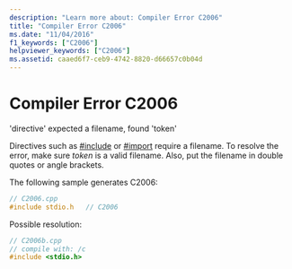 ```yaml
---
description: "Learn more about: Compiler Error C2006"
title: "Compiler Error C2006"
ms.date: "11/04/2016"
f1_keywords: ["C2006"]
helpviewer_keywords: ["C2006"]
ms.assetid: caaed6f7-ceb9-4742-8820-d66657c0b04d
---
```

# Compiler Error C2006

'directive' expected a filename, found 'token'

Directives such as [#include](../../preprocessor/hash-include-directive-c-cpp.md) or [#import](../../preprocessor/hash-import-directive-cpp.md) require a filename. To resolve the error, make sure *token* is a valid filename. Also, put the filename in double quotes or angle brackets.

The following sample generates C2006:

```cpp
// C2006.cpp
#include stdio.h   // C2006
```

Possible resolution:

```cpp
// C2006b.cpp
// compile with: /c
#include <stdio.h>
```

